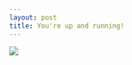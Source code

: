 ```yaml
---
layout: post
title: You're up and running!
---
```


![](https://media1.giphy.com/media/ndDR192PNKd2g/giphy.gif?cid=ecf05e473ae0f718e7ace7f8643d87d99527c2f173ea8cd8&rid=giphy.gif)